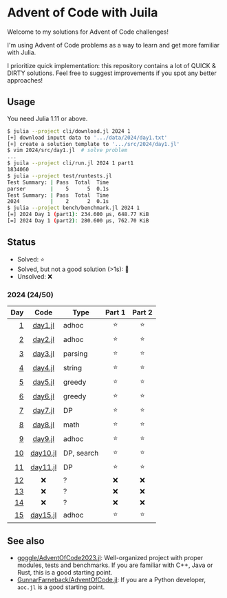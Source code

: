 # Advent of Code with Juila

Welcome to my solutions for Advent of Code challenges!

I'm using Advent of Code problems as a way to learn and get more familiar with Julia.

I prioritize quick implementation: this repository contains a lot of QUICK & DIRTY solutions.
Feel free to suggest improvements if you spot any better approaches!

## Usage

You need Julia 1.11 or above.

```bash
$ julia --project cli/download.jl 2024 1
[+] download inputt data to '.../data/2024/day1.txt'
[+] create a solution template to '.../src/2024/day1.jl'
$ vim 2024/src/day1.jl  # solve problem
...
$ juila --project cli/run.jl 2024 1 part1
1834060
$ julia --project test/runtests.jl
Test Summary: | Pass  Total  Time
parser        |    5      5  0.1s
Test Summary: | Pass  Total  Time
2024          |    2      2  0.1s
$ julia --project bench/benchmark.jl 2024 1
[=] 2024 Day 1 (part1): 234.600 μs, 648.77 KiB
[=] 2024 Day 1 (part2): 280.600 μs, 762.70 KiB
```

## Status

- Solved: :star:
- Solved, but not a good solution (>1s): :poop:
- Unsolved: :x:

### 2024 (24/50)

| Day | Code | Type | Part 1 | Part 2 |
|----:|:----:|------|:------:|:------:|
| [1](https://adventofcode.com/2024/day/1) | [day1.jl](src/2024/day1.jl) | adhoc | :star: | :star: |
| [2](https://adventofcode.com/2024/day/2) | [day2.jl](src/2024/day2.jl) | adhoc | :star: | :star: |
| [3](https://adventofcode.com/2024/day/3) | [day3.jl](src/2024/day3.jl) | parsing | :star: | :star: |
| [4](https://adventofcode.com/2024/day/4) | [day4.jl](src/2024/day4.jl) | string | :star: | :star: |
| [5](https://adventofcode.com/2024/day/5) | [day5.jl](src/2024/day5.jl) | greedy | :star: | :star: |
| [6](https://adventofcode.com/2024/day/6) | [day6.jl](src/2024/day6.jl) | greedy | :star: | :star: |
| [7](https://adventofcode.com/2024/day/7) | [day7.jl](src/2024/day7.jl) | DP | :star: | :star: |
| [8](https://adventofcode.com/2024/day/8) | [day8.jl](src/2024/day8.jl) | math | :star: | :star: |
| [9](https://adventofcode.com/2024/day/9) | [day9.jl](src/2024/day9.jl) | adhoc | :star: | :star: |
| [10](https://adventofcode.com/2024/day/10) | [day10.jl](src/2024/day10.jl) | DP, search | :star: | :star: |
| [11](https://adventofcode.com/2024/day/11) | [day11.jl](src/2024/day11.jl) | DP | :star: | :star: |
| [12](https://adventofcode.com/2024/day/12) | :x: | ? | :x: | :x: |
| [13](https://adventofcode.com/2024/day/13) | :x: | ? | :x: | :x: |
| [14](https://adventofcode.com/2024/day/14) | :x: | ? | :x: | :x: |
| [15](https://adventofcode.com/2024/day/15) | [day15.jl](src/2024/day15.jl) | adhoc | :star: | :star: |

## See also

- [goggle/AdventOfCode2023.jl](https://github.com/goggle/AdventOfCode2023.jl):
  Well-organized project with proper modules, tests and benchmarks.
  If you are familiar with C++, Java or Rust, this is a good starting point.
- [GunnarFarneback/AdventOfCode.jl](https://github.com/GunnarFarneback/AdventOfCode.jl):
  If you are a Python developer, `aoc.jl` is a good starting point.
